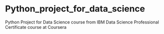 # Python_project_for_data_science
Python Project for Data Science course from IBM Data Science Professional Certificate course at Coursera
